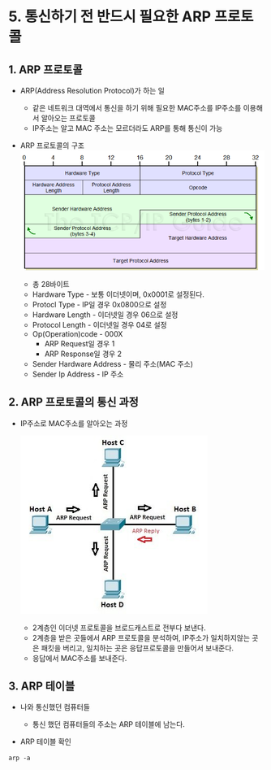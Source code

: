 # 5. 통신하기 전 반드시 필요한 ARP 프로토콜

## 1. ARP 프로토콜
* ARP(Address Resolution Protocol)가 하는 일
  * 같은 네트워크 대역에서 통신을 하기 위해 필요한 MAC주소를 IP주소를 이용해서 알아오는 프로토콜
  * IP주소는 알고 MAC 주소는 모르더라도 ARP를 통해 통신이 가능

* ARP 프로토콜의 구조
  ![ARP FORMAT](./assets/arp_format.png)
  * 총 28바이트
  * Hardware Type - 보통 이더넷이며, 0x0001로 설정된다.
  * Protocl Type - IP일 경우 0x0800으로 설정
  * Hardware Length - 이더넷일 경우 06으로 설정
  * Protocol Length - 이더넷일 경우 04로 설정
  * Op(Operation)code - 000X
    * ARP Request일 경우 1
    * ARP Response일 경우 2
  * Sender Hardware Address - 물리 주소(MAC 주소)
  * Sender Ip Address - IP 주소

## 2. ARP 프로토콜의 통신 과정
* IP주소로 MAC주소를 알아오는 과정

  ![ARP PROCESS](./assets/arp_process.jpg)
  * 2계층인 이더넷 프로토콜을 브로드캐스트로 전부다 보낸다.
  * 2계층을 받은 곳들에서 ARP 프로토콜을 분석하여, IP주소가 일치하지않는 곳은 패킷을 버리고, 일치하는 곳은 응답프로토콜을 만들어서 보내준다.
  * 응답에서 MAC주소를 보내준다.

## 3. ARP 테이블
* 나와 통신했던 컴퓨터들
  * 통신 했던 컴퓨터들의 주소는 ARP 테이블에 남는다.

* ARP 테이블 확인
```
arp -a
```